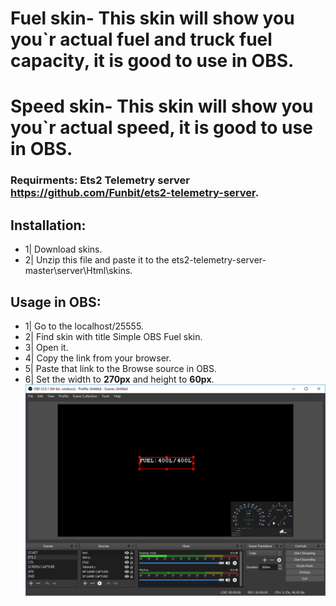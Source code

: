 # Fuel skin- This skin will show you you`r actual fuel and truck fuel capacity, it is good to use in OBS.
# Speed skin- This skin will show you you`r actual speed, it is good to use in OBS.

### Requirments: Ets2 Telemetry server https://github.com/Funbit/ets2-telemetry-server.

## Installation:
- 1| Download skins.
- 2| Unzip this file and paste it to the ets2-telemetry-server-master\server\Html\skins.

## Usage in OBS: 
- 1| Go to the localhost/25555.
- 2| Find skin with title Simple OBS Fuel skin.
- 3| Open it.
- 4| Copy the link from your browser.
- 5| Paste that link to the Browse source in OBS.
- 6| Set the width to **270px** and height to **60px**.
![alt text](https://github.com/MarekO321/ETS2-Telemetry-OBS-skins-/blob/master/obs%20fuel%20skin.PNG)
